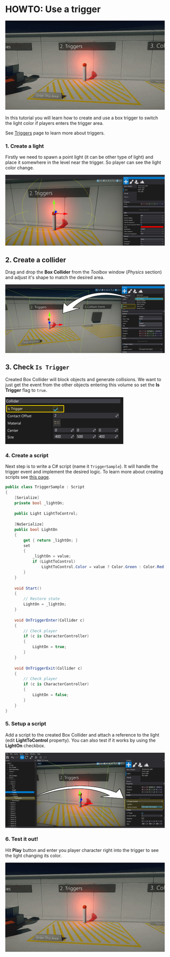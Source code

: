 # HOWTO: Use a trigger

![Triggers](../media/triggers.gif)

In this tutorial you will learn how to create and use a box trigger to switch the light color if players enters the trigger area.

See [Triggers](../triggers.md) page to learn more about triggers.

### 1. Create a light

Firstly we need to spawn a point light (it can be other type of light) and place it somewhere in the level near the trigger. So player can see the light color change.

![Spawn a Light](media/spawnlight-trigger-2.jpg)

## 2. Create a collider

Drag and drop the **Box Collider** from the *Toolbox* window (*Physics* section) and adjust it's shape to match the desired area.

![Create a Collider](media/create-trigger-step-1.jpg)

## 3. Check `Is Trigger`

Created Box Collider will block objects and generate collisions. We want to just get the event from the other objects entering this volume so set the **Is Trigger** flag to `true`.

![Is Trigger](../media/set-trigger.jpg)

### 4. Create a script

Next step is to write a C# script (name it `TriggerSample`). It will handle the trigger event and implement the desired logic. To learn more about creating scripts see [this page](../../scripting/new-script.html).

```cs
public class TriggerSample : Script
{
    [Serialize]
	private bool _lightOn;

	public Light LightToControl;

	[NoSerialize]
	public bool LightOn
	{
	    get { return _lightOn; }
	    set
	    {
	        _lightOn = value;
		    if (LightToControl)
			    LightToControl.Color = value ? Color.Green : Color.Red;
	    }
	}

	void Start()
	{
        // Restore state
	    LightOn = _lightOn;
	}

	void OnTriggerEnter(Collider c)
	{
        // Check player
	    if (c is CharacterController)
	    {
	        LightOn = true;
	    }
	}

	void OnTriggerExit(Collider c)
	{
	    // Check player
	    if (c is CharacterController)
	    {
	        LightOn = false;
	    }
	}
}
```

### 5. Setup a script

Add a script to the created Box Collider and attach a reference to the light (edit **LightToControl** property).
You can also test if it works by using the **LightOn** checkbox.

![Setup a Script](media/setup-scripttrigger-3.jpg)

### 6. Test it out!

Hit **Play** button and enter you player character right into the trigger to see the light changing its color.

![Triggers](../media/triggers.gif)


